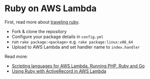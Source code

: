 # Ruby on AWS Lambda

First, read more about [traveling ruby](http://phusion.github.io/traveling-ruby/).

- Fork & clone the repository
- Configure your package details in `config.yml`
- run `rake package:<package>` e.g. `rake package:linux:x86_64`
- Upload to AWS Lambda and set handler name to `index.handler`

Read more:
 - [Scripting languages for AWS Lambda. Running PHP, Ruby and Go](https://aws.amazon.com/blogs/compute/scripting-languages-for-aws-lambda-running-php-ruby-and-go/)
 - [Using Ruby with ActiveRecord in AWS Lambda](http://www.adomokos.com/2016/06/using-ruby-with-activerecord-in-aws.html)
